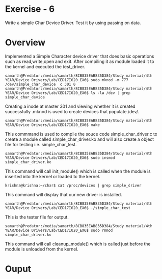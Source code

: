# Exercise - 6
Write a simple Char Device Driver. Test it by using passing on data.
# Overview
Implemented a Simple Character device driver that does basic operations such as read,write,open and exit. After compiling it as module loaded it to the kernel and executed the test_driver.
```
samarth@Predator:/media/samarth/8CB835EAB835D384/Study material/4th YEAR/Device Drivers/Lab/CED17I020_EX6$ sudo mknod -m 777 /dev/simple_char_device  c 301 0
samarth@Predator:/media/samarth/8CB835EAB835D384/Study material/4th YEAR/Device Drivers/Lab/CED17I020_EX6$ ls -la /dev | grep simple_char_device
```
Creating a inode at master 301 and viewing whether it is created successfully .mknod is used to create devices that populate /dev/. 
```
samarth@Predator:/media/samarth/8CB835EAB835D384/Study material/4th YEAR/Device Drivers/Lab/CED17I020_EX6$ make
```
This commmand is used to compile the souce code simple_char_driver.c to create a module called simple_char_driver.ko and will also create a object file for testing i.e. simple_char_test.

```
samarth@Predator:/media/samarth/8CB835EAB835D384/Study material/4th YEAR/Device Drivers/Lab/CED17I020_EX6$ sudo insmod simple_char_driver.ko
```
This command will call init_module() which is called when the module is inserted into the kernel or loaded to the kernel.
```
krishna@krishna:~/char$ cat /proc/devices | grep simple_driver
```
This command will display that our new driver is installed.
```
samarth@Predator:/media/samarth/8CB835EAB835D384/Study material/4th YEAR/Device Drivers/Lab/CED17I020_EX6$ ./simple_char_test 
```
This is the tester file for output.
```
samarth@Predator:/media/samarth/8CB835EAB835D384/Study material/4th YEAR/Device Drivers/Lab/CED17I020_EX6$ sudo rmmod simple_char_driver.ko
```
This command will call cleanup_module() which is called just before the module is unloaded from the kernel.
# Ouput

